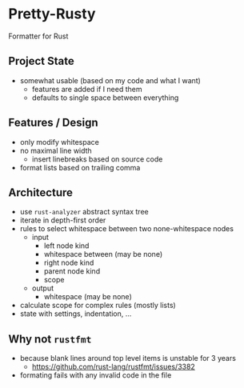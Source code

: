 # Pretty-Rusty

Formatter for Rust

## Project State

- somewhat usable (based on my code and what I want)
	- features are added if I need them
	- defaults to single space between everything

## Features / Design

- only modify whitespace
- no maximal line width
	- insert linebreaks based on source code
- format lists based on trailing comma

## Architecture

- use `rust-analyzer` abstract syntax tree
- iterate in depth-first order
- rules to select whitespace between two none-whitespace nodes
	- input
		- left node kind
		- whitespace between (may be none)
		- right node kind
		- parent node kind
		- scope
	- output
		- whitespace (may be none)
- calculate scope for complex rules (mostly lists)
- state with settings, indentation, ...

## Why not `rustfmt`

- because blank lines around top level items is unstable for 3 years
	- https://github.com/rust-lang/rustfmt/issues/3382
- formating fails with any invalid code in the file
